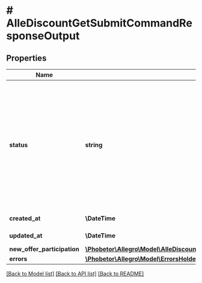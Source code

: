 # # AlleDiscountGetSubmitCommandResponseOutput

## Properties

Name | Type | Description | Notes
------------ | ------------- | ------------- | -------------
**status** | **string** | Status field possible values:   - NEW - command processing has not started.   - IN_PROGRESS - command is being processed.   - FAILED - processing of the command failed. Offer will not participate in AlleDiscount.   - SUCCESSFUL - processing of the command was successful. New participation was created but in some cases it still may be denied.     To make sure that the offer is participating in AlleDiscount, check the participation status in     &#39;GET /sale/alle-discount/{campaignId}/submitted-offers&#x60;. | [optional]
**created_at** | **\DateTime** | Command creation date. ISO 8601 format. | [optional]
**updated_at** | **\DateTime** | Command update date. ISO 8601 format. | [optional]
**new_offer_participation** | [**\Phobetor\Allegro\Model\AlleDiscountGetSubmitCommandResponseOutputNewOfferParticipation**](AlleDiscountGetSubmitCommandResponseOutputNewOfferParticipation.md) |  | [optional]
**errors** | [**\Phobetor\Allegro\Model\ErrorsHolder[]**](ErrorsHolder.md) |  | [optional]

[[Back to Model list]](../../README.md#models) [[Back to API list]](../../README.md#endpoints) [[Back to README]](../../README.md)
